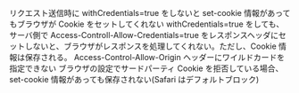 リクエスト送信時に withCredentials=true をしないと set-cookie 情報があってもブラウザが Cookie をセットしてくれない
withCredentials=true をしても、サーバ側で Access-Controll-Allow-Credentials=true をレスポンスヘッダにセットしないと、ブラウザがレスポンスを処理してくれない。ただし、Cookie 情報は保存される。
Access-Control-Allow-Origin ヘッダーにワイルドカードを指定できない
ブラウザの設定でサードパーティ Cookie を拒否している場合、set-cookie 情報があっても保存されない(Safari はデフォルトブロック)
